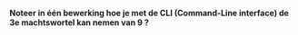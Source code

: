 **Noteer in één bewerking hoe je met de CLI (Command-Line interface) de 3e machtswortel kan nemen van 9 ?**
